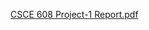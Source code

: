 [CSCE 608 Project-1 Report.pdf](https://github.com/Patrickyyh/e-commerce-system/files/14058618/CSCE.608.Project-1.Report.pdf)
